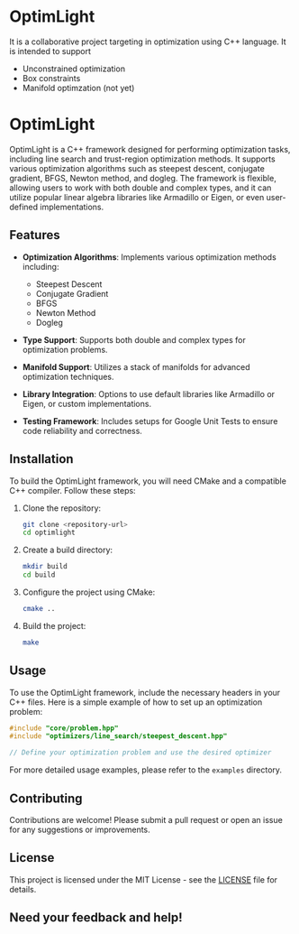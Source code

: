 # OptimLight
It is a collaborative project targeting in optimization using C++ language. It is intended to support
- Unconstrained optimization
- Box constraints
- Manifold optimzation (not yet)

# OptimLight

OptimLight is a C++ framework designed for performing optimization tasks, including line search and trust-region optimization methods. It supports various optimization algorithms such as steepest descent, conjugate gradient, BFGS, Newton method, and dogleg. The framework is flexible, allowing users to work with both double and complex types, and it can utilize popular linear algebra libraries like Armadillo or Eigen, or even user-defined implementations.

## Features

- **Optimization Algorithms**: Implements various optimization methods including:
  - Steepest Descent
  - Conjugate Gradient
  - BFGS
  - Newton Method
  - Dogleg

- **Type Support**: Supports both double and complex types for optimization problems.

- **Manifold Support**: Utilizes a stack of manifolds for advanced optimization techniques.

- **Library Integration**: Options to use default libraries like Armadillo or Eigen, or custom implementations.

- **Testing Framework**: Includes setups for Google Unit Tests to ensure code reliability and correctness.

## Installation

To build the OptimLight framework, you will need CMake and a compatible C++ compiler. Follow these steps:

1. Clone the repository:
   ```bash
   git clone <repository-url>
   cd optimlight
   ```

2. Create a build directory:
   ```bash
   mkdir build
   cd build
   ```

3. Configure the project using CMake:
   ```bash
   cmake ..
   ```

4. Build the project:
   ```bash
   make
   ```

## Usage

To use the OptimLight framework, include the necessary headers in your C++ files. Here is a simple example of how to set up an optimization problem:

```cpp
#include "core/problem.hpp"
#include "optimizers/line_search/steepest_descent.hpp"

// Define your optimization problem and use the desired optimizer
```

For more detailed usage examples, please refer to the `examples` directory.

## Contributing

Contributions are welcome! Please submit a pull request or open an issue for any suggestions or improvements.

## License

This project is licensed under the MIT License - see the [LICENSE](LICENSE) file for details.

## Need your feedback and help!